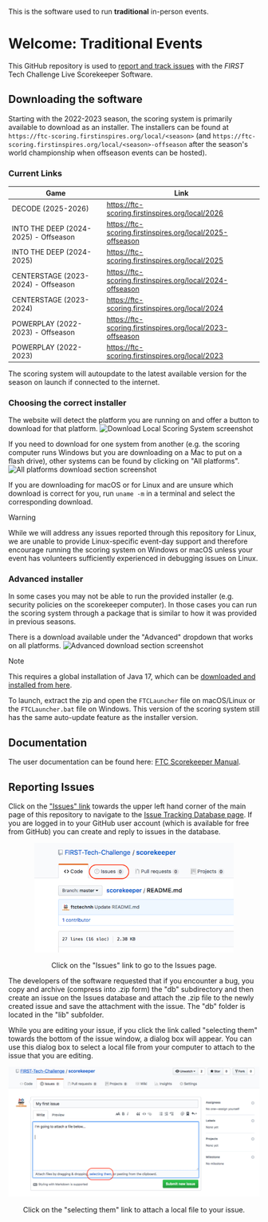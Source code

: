 This is the software used to run **traditional** in-person events.

# Welcome: Traditional Events

This GitHub repository is used to [report and track issues](https://github.com/FIRST-Tech-Challenge/scorekeeper/issues) with the _FIRST_ Tech Challenge Live Scorekeeper Software.

## Downloading the software

Starting with the 2022-2023 season, the scoring system is primarily available to download as an installer. The installers can be found at
`https://ftc-scoring.firstinspires.org/local/<season>` (and `https://ftc-scoring.firstinspires.org/local/<season>-offseason` after the season's world championship when offseason events can be hosted).

### Current Links

| Game                                    | Link                                                       |
| --------------------------------------- | ---------------------------------------------------------- |
| DECODE (2025-2026)                      | https://ftc-scoring.firstinspires.org/local/2026           |
| INTO THE DEEP (2024-2025) - Offseason   | https://ftc-scoring.firstinspires.org/local/2025-offseason |
| INTO THE DEEP (2024-2025)               | https://ftc-scoring.firstinspires.org/local/2025           |
| CENTERSTAGE (2023-2024) - Offseason     | https://ftc-scoring.firstinspires.org/local/2024-offseason |
| CENTERSTAGE (2023-2024)                 | https://ftc-scoring.firstinspires.org/local/2024           |
| POWERPLAY (2022-2023) - Offseason       | https://ftc-scoring.firstinspires.org/local/2023-offseason |
| POWERPLAY (2022-2023)                   | https://ftc-scoring.firstinspires.org/local/2023           |

The scoring system will autoupdate to the latest available version for the season on launch if connected to the internet.

### Choosing the correct installer

The website will detect the platform you are running on and offer a button to download for that platform.
![Download Local Scoring System screenshot](https://ftc-scoring.firstinspires.org/uploads/076a1482-b74a-44c4-b5c4-a6bc506170f4)

If you need to download for one system from another (e.g. the scoring computer runs Windows but you are downloading on a Mac to put on a flash drive), other systems can be found by clicking on "All platforms".
![All platforms download section screenshot](https://ftc-scoring.firstinspires.org/uploads/fbcc1663-5c1f-4bfb-8fa0-b757a746adae)

If you are downloading for macOS or for Linux and are unsure which download is correct for you, run `uname -m` in a terminal and select the corresponding download.

> [!WARNING]
> While we will address any issues reported through this repository for Linux, we are unable to provide Linux-specific event-day support and therefore encourage running the scoring system on Windows or macOS unless your event has volunteers sufficiently experienced in debugging issues on Linux.

### Advanced installer

In some cases you may not be able to run the provided installer (e.g. security policies on the scorekeeper computer). In those cases you can run the scoring system through a package that is similar to how it was provided in previous seasons.

There is a download available under the "Advanced" dropdown that works on all platforms.
![Advanced download section screenshot](https://github.com/FIRST-Tech-Challenge/scorekeeper/assets/3067361/9371f9c2-06f8-40b9-a06f-17e838c8fa44)

> [!NOTE]
> This requires a global installation of Java 17, which can be [downloaded and installed from here](https://www.azul.com/downloads/?version=java-17-lts&package=jre).

To launch, extract the zip and open the `FTCLauncher` file on macOS/Linux or the `FTCLauncher.bat` file on Windows. This version of the scoring system still has the same auto-update feature as the installer version.

## Documentation

The user documentation can be found here: [FTC Scorekeeper Manual](https://www.firstinspires.org/sites/default/files/uploads/resource_library/ftc/scorekeeper-guide.pdf).

## Reporting Issues

Click on the ["Issues" link](https://github.com/FIRST-Tech-Challenge/scorekeeper/issues) towards the upper left hand corner of the main page of this repository to navigate to the [Issue Tracking Database page](https://github.com/FIRST-Tech-Challenge/scorekeeper/issues). If you are logged in to your GitHub user account (which is available for free from GitHub) you can create and reply to issues in the database.

<p align="center"><img src="https://github.com/FIRST-Tech-Challenge/WikiSupport/blob/master/scorekeeper/issues.png" width="400"></p>
<p align="center">Click on the "Issues" link to go to the Issues page.</p>

The developers of the software requested that if you encounter a bug, you copy and archive (compress into .zip form) the "db" subdirectory and then create an issue on the Issues database and attach the .zip file to the newly created issue and save the attachment with the issue. The "db" folder is located in the "lib" subfolder.

While you are editing your issue, if you click the link called "selecting them" towards the bottom of the issue window, a dialog box will appear. You can use this dialog box to select a local file from your computer to attach to the issue that you are editing.

<p align="center"><img src="https://github.com/FIRST-Tech-Challenge/WikiSupport/blob/master/scorekeeper/selectingThem.png" width="600"></p>
<p align="center">Click on the "selecting them" link to attach a local file to your issue.</p>
